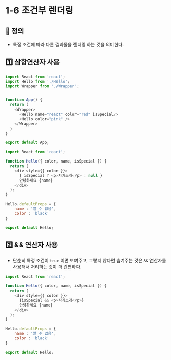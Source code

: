 # 1-6 조건부 렌더링

## 📌 정의

+ 특정 조건에 따라 다른 결과물을 렌더링 하는 것을 의미한다.



## 1️⃣ 삼항연산자 사용

```javascript
import React from 'react';
import Hello from './Hello';
import Wrapper from './Wrapper';


function App() {
  return (
    <Wrapper>
      <Hello name="react" color="red" isSpecial/>
      <Hello color="pink" />
    </Wrapper>
  )
}

export default App;
```

```javascript
import React from 'react';

function Hello({ color, name, isSpecial }) {
  return (
    <div style={{ color }}>
      { isSpecial ? <p>자기소개</p> : null }
      안녕하세요 {name}
    </div>
  );
}

Hello.defaultProps = {
    name : '알 수 없음',
    color : 'black'
}

export default Hello;
```



## 2️⃣ && 연산자 사용

+ 단순히 특정 조건이 `true` 이면 보여주고, 그렇지 않다면 숨겨주는 것은 `&&` 연산자를 사용해서 처리하는 것이 더 간편하다.

```javascript
import React from 'react';

function Hello({ color, name, isSpecial }) {
  return (
    <div style={{ color }}>
      {isSpecial && <p>자기소개</p>}
      안녕하세요 {name}
    </div>
  );
}

Hello.defaultProps = {
    name : '알 수 없음',
    color : 'black'
}

export default Hello;
```